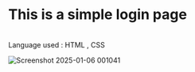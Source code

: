# This is a simple login page 
<br>Language used : HTML , CSS



![Screenshot 2025-01-06 001041](https://github.com/user-attachments/assets/2aa26ae4-26ee-4093-9701-1c86c92d2ce9)
